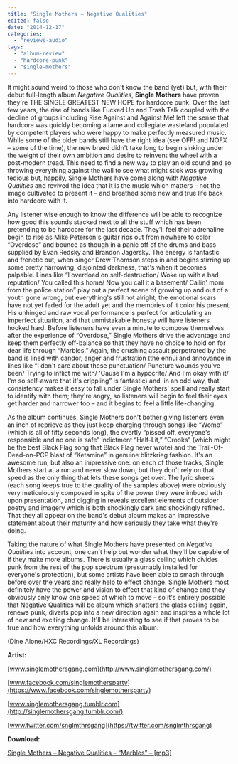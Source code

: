 ```yaml
---
title: "Single Mothers – Negative Qualities"
edited: false
date: "2014-12-17"
categories:
  - "reviews-audio"
tags:
  - "album-review"
  - "hardcore-punk"
  - "single-mothers"
---
```


It might sound weird to those who don't know the band (yet) but, with their debut full-length album _Negative Qualities_, **Single Mothers** have proven they're THE SINGLE GREATEST NEW HOPE for hardcore punk. Over the last few years, the rise of bands like Fucked Up and Trash Talk coupled with the decline of groups including Rise Against and Against Me! left the sense that hardcore was quickly becoming a tame and collegiate wasteland populated by competent players who were happy to make perfectly measured music. While some of the older bands still have the right idea (see OFF! and NOFX – some of the time), the new breed didn't take long to begin sinking under the weight of their own ambition and desire to reinvent the wheel with a post-modern tread. This need to find a new way to play an old sound and so throwing everything against the wall to see what might stick was growing tedious but, happily, Single Mothers have come along with _Negative Qualities_ and revived the idea that it is the music which matters – not the image cultivated to present it – and breathed some new and true life back into hardcore with it.

Any listener wise enough to know the difference will be able to recognize how good this sounds stacked next to all the stuff which has been pretending to be hardcore for the last decade. They'll feel their adrenaline begin to rise as Mike Peterson's guitar rips out from nowhere to color “Overdose” and bounce as though in a panic off of the drums and bass supplied by Evan Redsky and Brandon Jagersky. The energy is fantastic and frenetic but, when singer Drew Thomson steps in and begins stirring up some pretty harrowing, disjointed darkness, that's when it becomes palpable. Lines like “I overdoed on self-destruction/ Woke up with a bad reputation/ You called this home/ Now you call it a basement/ Callin' mom from the police station” play out a perfect scene of growing up and out of a youth gone wrong, but everything's still not alright; the emotional scars have not yet faded for the adult yet and the memories of it color his present. His unhinged and raw vocal performance is perfect for articulating an imperfect situation, and that unmistakable honesty will have listeners hooked hard. Before listeners have even a minute to compose themselves after the experience of “Overdose,” Single Mothers drive the advantage and keep them perfectly off-balance so that they have no choice to hold on for dear life through “Marbles.” Again, the crushing assault perpetrated by the band is lined with candor, anger and frustration (the ennui and annoyance in lines like “I don't care about these punctuation/ Puncture wounds you've been/ Trying to inflict me with/ 'Cause I'm a hypocrite/ And I'm okay with it/ I'm so self-aware that it's crippling” is fantastic) and, in an odd way, that consistency makes it easy to fall under Single Mothers' spell and really start to identify with them; they're angry, so listeners will begin to feel their eyes get harder and narrower too – and it begins to feel a little life-changing.

As the album continues, Single Mothers don't bother giving listeners even an inch of reprieve as they just keep charging through songs like “Womb” (which is all of fifty seconds long), the overtly “pissed off, everyone's responsible and no one is safe” indictment “Half-Lit,” “Crooks” (which might be the best Black Flag song that Black Flag never wrote) and the Trail-Of-Dead-on-PCP blast of “Ketamine” in genuine blitzkrieg fashion. It's an awesome run, but also an impressive one: on each of those tracks, Single Mothers start at a run and never slow down, but they don't rely on that speed as the only thing that lets these songs get over. The lyric sheets (each song keeps true to the quality of the samples above) were obviously very meticulously composed in spite of the power they were imbued with upon presentation, and digging in reveals excellent elements of outsider poetry and imagery which is both shockingly dark and shockingly refined. That they all appear on the band's debut album makes an impressive statement about their maturity and how seriously they take what they're doing.

Taking the nature of what Single Mothers have presented on _Negative Qualities_ into account, one can't help but wonder what they'll be capable of if they make more albums. There is usually a glass ceiling which divides punk from the rest of the pop spectrum (presumably installed for everyone's protection), but some artists have been able to smash through before over the years and really help to effect change. Single Mothers most definitely have the power and vision to effect that kind of change and they obviously only know one speed at which to move – so it's entirely possible that Negative Qualities will be album which shatters the glass ceiling again, renews punk, diverts pop into a new direction again and inspires a whole lot of new and exciting change. It'll be interesting to see if that proves to be true and how everything unfolds around this album.

(Dine Alone/HXC Recordings/XL Recordings)

**Artist:**

[www.singlemothersgang.com](http://www.singlemothersgang.com/)

[www.facebook.com/singlemothersparty](https://www.facebook.com/singlemothersparty)

[www.singlemothersgang.tumblr.com](http://singlemothersgang.tumblr.com/)

[www.twitter.com/snglmthrsgang](https://twitter.com/snglmthrsgang)

**Download:**

[Single Mothers – Negative Qualities – “Marbles” – \[mp3\]](http://www.groundcontrolmag.com/music/Single_Mothers-Marbles.mp3)
